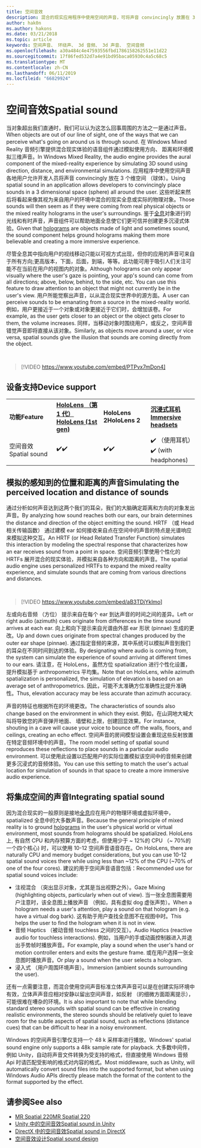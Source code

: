 ```yaml
---
title: 空间音效
description: 混合的现实应用程序中使用空间的声音，可将声音 convincingly 放置在 3D 空间中。
author: hak0n
ms.author: hakons
ms.date: 03/21/2018
ms.topic: article
keywords: 空间声音、 环绕声、 3d 音频、 3d 声音、 空间音频
ms.openlocfilehash: a30a484c4e47593556fbd1786158262551e11d22
ms.sourcegitcommit: 17f86fed532d7a4e91bd95baca05930c4a5c68c5
ms.translationtype: MT
ms.contentlocale: zh-CN
ms.lasthandoff: 06/11/2019
ms.locfileid: "66829924"
---
```

# <a name="spatial-sound"></a><span data-ttu-id="f3311-104">空间音效</span><span class="sxs-lookup"><span data-stu-id="f3311-104">Spatial sound</span></span>

<span data-ttu-id="f3311-105">当对象超出我们直通时，我们可以认为这怎么回事周围的方法之一是通过声音。</span><span class="sxs-lookup"><span data-stu-id="f3311-105">When objects are out of our line of sight, one of the ways that we can perceive what's going on around us is through sound.</span></span> <span data-ttu-id="f3311-106">在 Windows Mixed Reality 音频引擎提供混合现实体验的语音组件通过模拟使用方向、 距离和环境模拟三维声音。</span><span class="sxs-lookup"><span data-stu-id="f3311-106">In Windows Mixed Reality, the audio engine provides the aural component of the mixed-reality experience by simulating 3D sound using direction, distance, and environmental simulations.</span></span> <span data-ttu-id="f3311-107">应用程序中使用空间声音各地用户允许开发人员将声音 convincingly 放在 3 个维空间 （球体）。</span><span class="sxs-lookup"><span data-stu-id="f3311-107">Using spatial sound in an application allows developers to convincingly place sounds in a 3 dimensional space (sphere) all around the user.</span></span> <span data-ttu-id="f3311-108">这些听起来然后将看起来像其视为来自用户的环境中混合的现实全息或实际的物理对象。</span><span class="sxs-lookup"><span data-stu-id="f3311-108">Those sounds will then seem as if they were coming from real physical objects or the mixed reality holograms in the user's surroundings.</span></span> <span data-ttu-id="f3311-109">鉴于[全息](hologram.md)对象进行的光线和有时声音，声音组件可以帮助地面全息使它们更可信并创建更多沉浸式体验。</span><span class="sxs-lookup"><span data-stu-id="f3311-109">Given that [holograms](hologram.md) are objects made of light and sometimes sound, the sound component helps ground holograms making them more believable and creating a more immersive experience.</span></span>

<span data-ttu-id="f3311-110">尽管全息其中指向用户的视线移动只能以可视方式出现，但你的应用的声音可来自于所有方向;更高版本，下面，后面，到端，等等。此功能可用于吸引人们关注可能不在当前在用户的视图内的对象。</span><span class="sxs-lookup"><span data-stu-id="f3311-110">Although holograms can only appear visually where the user's gaze is pointing, your app's sound can come from all directions; above, below, behind, to the side, etc. You can use this feature to draw attention to an object that might not currently be in the user's view.</span></span> <span data-ttu-id="f3311-111">用户所能觉察出声音，以从混合现实世界中的源方面。</span><span class="sxs-lookup"><span data-stu-id="f3311-111">A user can perceive sounds to be emanating from a source in the mixed-reality world.</span></span> <span data-ttu-id="f3311-112">例如，用户更接近于一个对象或对象更接近于它们时，会增加该卷。</span><span class="sxs-lookup"><span data-stu-id="f3311-112">For example, as the user gets closer to an object or the object gets closer to them, the volume increases.</span></span> <span data-ttu-id="f3311-113">同样，当移动对象时围绕用户，或反之，空间声音错觉声音即将直接从该对象。</span><span class="sxs-lookup"><span data-stu-id="f3311-113">Similarly, as objects move around a user, or vice versa, spatial sounds give the illusion that sounds are coming directly from the object.</span></span>

<br>

>[!VIDEO https://www.youtube.com/embed/PTPvx7mDon4]

## <a name="device-support"></a><span data-ttu-id="f3311-114">设备支持</span><span class="sxs-lookup"><span data-stu-id="f3311-114">Device support</span></span>

<table>
    <colgroup>
    <col width="25%" />
    <col width="25%" />
    <col width="25%" />
    <col width="25%" />
    </colgroup>
    <tr>
        <td><span data-ttu-id="f3311-115"><strong>功能</strong></span><span class="sxs-lookup"><span data-stu-id="f3311-115"><strong>Feature</strong></span></span></td>
        <td><span data-ttu-id="f3311-116"><a href="hololens-hardware-details.md"><strong>HoloLens （第 1 代）</strong></a></span><span class="sxs-lookup"><span data-stu-id="f3311-116"><a href="hololens-hardware-details.md"><strong>HoloLens (1st gen)</strong></a></span></span></td>
        <td><span data-ttu-id="f3311-117"><strong>HoloLens 2</strong></span><span class="sxs-lookup"><span data-stu-id="f3311-117"><strong>HoloLens 2</strong></span></span></td>
        <td><span data-ttu-id="f3311-118"><a href="immersive-headset-hardware-details.md"><strong>沉浸式耳机</strong></a></span><span class="sxs-lookup"><span data-stu-id="f3311-118"><a href="immersive-headset-hardware-details.md"><strong>Immersive headsets</strong></a></span></span></td>
    </tr>
     <tr>
        <td><span data-ttu-id="f3311-119">空间音效</span><span class="sxs-lookup"><span data-stu-id="f3311-119">Spatial sound</span></span></td>
        <td><span data-ttu-id="f3311-120">✔️</span><span class="sxs-lookup"><span data-stu-id="f3311-120">✔️</span></span></td>
        <td><span data-ttu-id="f3311-121">✔️</span><span class="sxs-lookup"><span data-stu-id="f3311-121">✔️</span></span></td>
        <td><span data-ttu-id="f3311-122">✔️ （使用耳机）</span><span class="sxs-lookup"><span data-stu-id="f3311-122">✔️ (with headphones)</span></span></td>
    </tr>
</table>

## <a name="simulating-the-perceived-location-and-distance-of-sounds"></a><span data-ttu-id="f3311-123">模拟的感知到的位置和距离的声音</span><span class="sxs-lookup"><span data-stu-id="f3311-123">Simulating the perceived location and distance of sounds</span></span>

<span data-ttu-id="f3311-124">通过分析如何声音达到这两个我们的耳朵，我们的大脑确定距离和方向的对象发出声音。</span><span class="sxs-lookup"><span data-stu-id="f3311-124">By analyzing how sound reaches both our ears, our brain determines the distance and direction of the object emitting the sound.</span></span> <span data-ttu-id="f3311-125">HRTF （或 Head 相关传输函数） 通过建模 ear 如何接收来自点在空间中的声音的特点是光谱响应来模拟这种交互。</span><span class="sxs-lookup"><span data-stu-id="f3311-125">An HRTF (or Head Related Transfer Function) simulates this interaction by modeling the spectral response that characterizes how an ear receives sound from a point in space.</span></span> <span data-ttu-id="f3311-126">空间音频引擎使用个性化的 HRTFs 展开混合的现实体验，并模拟来自各种方向和距离的声音。</span><span class="sxs-lookup"><span data-stu-id="f3311-126">The spatial audio engine uses personalized HRTFs to expand the mixed reality experience, and simulate sounds that are coming from various directions and distances.</span></span>

<br>

>[!VIDEO https://www.youtube.com/embed/aB3TDjYklmo]

<span data-ttu-id="f3311-127">左或向右音频 （方位） 提示来自在每个 ear 到达声音的时间之间的差异。</span><span class="sxs-lookup"><span data-stu-id="f3311-127">Left or right audio (azimuth) cues originate from differences in the time sound arrives at each ear.</span></span> <span data-ttu-id="f3311-128">向上和向下提示来自光谱由外部 ear 形状 (pinnae) 生成的更改。</span><span class="sxs-lookup"><span data-stu-id="f3311-128">Up and down cues originate from spectral changes produced by the outer ear shape (pinnae).</span></span> <span data-ttu-id="f3311-129">通过指定音频的来源，其中系统可以模拟声音到我们的耳朵在不同时间到达的体验。</span><span class="sxs-lookup"><span data-stu-id="f3311-129">By designating where audio is coming from, the system can simulate the experience of sound arriving at different times to our ears.</span></span> <span data-ttu-id="f3311-130">请注意，在 HoloLens，虽然方位 spatialization 进行个性化设置，提升模拟基于 anthropometrics 平均集。</span><span class="sxs-lookup"><span data-stu-id="f3311-130">Note that on HoloLens, while azimuth spatialization is personalized, the simulation of elevation is based on an average set of anthropometrics.</span></span> <span data-ttu-id="f3311-131">因此，可能不太准确方位准确性比提升准确性。</span><span class="sxs-lookup"><span data-stu-id="f3311-131">Thus, elevation accuracy may be less accurate than azimuth accuracy.</span></span>

<span data-ttu-id="f3311-132">声音的特征也根据所在的环境更改。</span><span class="sxs-lookup"><span data-stu-id="f3311-132">The characteristics of sounds also change based on the environment in which they exist.</span></span> <span data-ttu-id="f3311-133">例如，在山洞地大喊大叫将导致您的声音弹开地面、 墙壁和上限，创建回显效果。</span><span class="sxs-lookup"><span data-stu-id="f3311-133">For instance, shouting in a cave will cause your voice to bounce off the walls, floors, and ceilings, creating an echo effect.</span></span> <span data-ttu-id="f3311-134">空间声音的房间模型设置会重现这些反射放置在特定音频环境中的声音。</span><span class="sxs-lookup"><span data-stu-id="f3311-134">The room model setting of spatial sound reproduces these reflections to place sounds in a particular audio environment.</span></span> <span data-ttu-id="f3311-135">可以使用此设置以匹配用户的实际位置模拟该空间中的音频来创建更多沉浸式的音频体验。</span><span class="sxs-lookup"><span data-stu-id="f3311-135">You can use this setting to match the user's actual location for simulation of sounds in that space to create a more immersive audio experience.</span></span>

## <a name="integrating-spatial-sound"></a><span data-ttu-id="f3311-136">将集成空间的声音</span><span class="sxs-lookup"><span data-stu-id="f3311-136">Integrating spatial sound</span></span>

<span data-ttu-id="f3311-137">因为混合现实的一般原则是接地[全息](hologram.md)应在用户的物理环境或虚拟环境中，spatialized 全息中的大多数声音。</span><span class="sxs-lookup"><span data-stu-id="f3311-137">Because the general principle of mixed reality is to ground [holograms](hologram.md) in the user's physical world or virtual environment, most sounds from holograms should be spatialized.</span></span> <span data-ttu-id="f3311-138">HoloLens 上, 有自然 CPU 和内存预算方面的考虑，但使用少于 ~ 12%的 CPU （~ 70%的一个四个核心) 时，可以使用 10-12 空间声音语音存在。</span><span class="sxs-lookup"><span data-stu-id="f3311-138">On HoloLens, there are naturally CPU and memory budget considerations, but you can use 10-12 spatial sound voices there while using less than ~12% of the CPU (~70% of one of the four cores).</span></span> <span data-ttu-id="f3311-139">建议的用于空间声音语音包括：</span><span class="sxs-lookup"><span data-stu-id="f3311-139">Recommended use for spatial sound voices include:</span></span>
* <span data-ttu-id="f3311-140">注视混合 （突出显示对象，尤其是当出视野之外）。</span><span class="sxs-lookup"><span data-stu-id="f3311-140">Gaze Mixing (highlighting objects, particularly when out of view).</span></span> <span data-ttu-id="f3311-141">当一张全息图需要用户注意时，该全息图上播放声音 （例如，具有虚拟 dog 虚张声势）。</span><span class="sxs-lookup"><span data-stu-id="f3311-141">When a hologram needs a user's attention, play a sound on that hologram (e.g. have a virtual dog bark).</span></span> <span data-ttu-id="f3311-142">这有助于用户查找全息图不在视图中时。</span><span class="sxs-lookup"><span data-stu-id="f3311-142">This helps the user to find the hologram when it is not in view.</span></span>
* <span data-ttu-id="f3311-143">音频 Haptics （被动音频 touchless 之间的交互）。</span><span class="sxs-lookup"><span data-stu-id="f3311-143">Audio Haptics (reactive audio for touchless interactions).</span></span> <span data-ttu-id="f3311-144">例如，当用户的手或动画控制器进入并退出手势帧时播放声音。</span><span class="sxs-lookup"><span data-stu-id="f3311-144">For example, play a sound when the user's hand or motion controller enters and exits the gesture frame.</span></span> <span data-ttu-id="f3311-145">或在用户选择一张全息图时播放声音。</span><span class="sxs-lookup"><span data-stu-id="f3311-145">Or play a sound when the user selects a hologram.</span></span>
* <span data-ttu-id="f3311-146">浸入式 （用户周围环境声音）。</span><span class="sxs-lookup"><span data-stu-id="f3311-146">Immersion (ambient sounds surrounding the user).</span></span>

<span data-ttu-id="f3311-147">还有一点需要注意，而混合使用空间声音标准立体声声音可以是在创建实际环境中有效，立体声声音应相对安静以留出空间声音，如反射 （的细微方面距离提示），可能很难在嘈杂的环境。</span><span class="sxs-lookup"><span data-stu-id="f3311-147">It is also important to note that while blending standard stereo sounds with spatial sound can be effective in creating realistic environments, the stereo sounds should be relatively quiet to leave room for the subtle aspects of spatial sound, such as reflections (distance cues) that can be difficult to hear in a noisy environment.</span></span>

<span data-ttu-id="f3311-148">Windows 的空间声音引擎仅支持一个 48 k 采样率进行播放。</span><span class="sxs-lookup"><span data-stu-id="f3311-148">Windows' spatial sound engine only supports a 48k sample rate for playback.</span></span> <span data-ttu-id="f3311-149">大多数中间件，例如 Unity，自动将声音文件转换为受支持的格式，但直接使用 Windows 音频 Api 时请匹配受影响的格式对内容的格式。</span><span class="sxs-lookup"><span data-stu-id="f3311-149">Most middleware, such as Unity, will automatically convert sound files into the supported format, but when using Windows Audio APIs directly please match the format of the content to the format supported by the effect.</span></span>

## <a name="see-also"></a><span data-ttu-id="f3311-150">请参阅</span><span class="sxs-lookup"><span data-stu-id="f3311-150">See also</span></span>
* [<span data-ttu-id="f3311-151">MR Spatial 220</span><span class="sxs-lookup"><span data-stu-id="f3311-151">MR Spatial 220</span></span>](holograms-220.md)
* [<span data-ttu-id="f3311-152">Unity 中的空间音效</span><span class="sxs-lookup"><span data-stu-id="f3311-152">Spatial sound in Unity</span></span>](spatial-sound-in-unity.md)
* [<span data-ttu-id="f3311-153">DirectX 中的空间音效</span><span class="sxs-lookup"><span data-stu-id="f3311-153">Spatial sound in DirectX</span></span>](spatial-sound-in-directx.md)
* [<span data-ttu-id="f3311-154">空间音效设计</span><span class="sxs-lookup"><span data-stu-id="f3311-154">Spatial sound design</span></span>](spatial-sound-design.md)
